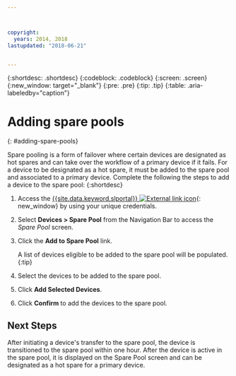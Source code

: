 ```yaml
---



copyright:
  years: 2014, 2018
lastupdated: "2018-06-21"


---
```


{:shortdesc: .shortdesc}
{:codeblock: .codeblock}
{:screen: .screen}
{:new_window: target="_blank"}
{:pre: .pre}
{:tip: .tip}
{:table: .aria-labeledby="caption"}


# Adding spare pools 
{: #adding-spare-pools}

Spare pooling is a form of failover where certain devices are designated as hot spares and can take over the workflow of a primary device if it fails. For a device to be designated as a hot spare, it must be added to the spare pool and associated to a primary device. Complete the following the steps to add a device to the spare pool:
{:shortdesc}

1. Access the [{{site.data.keyword.slportal}} ![External link icon](../icons/launch-glyph.svg "External link icon")](https://control.softlayer.com/){: new_window} by using your unique credentials.
2. Select **Devices > Spare Pool** from the Navigation Bar to access the *Spare Pool* screen.
3. Click the **Add to Spare Pool** link.
   
   A list of devices eligible to be added to the spare pool will be populated.
   {:tip}
   
4. Select the devices to be added to the spare pool.
5. Click **Add Selected Devices**.
6. Click **Confirm** to add the devices to the spare pool. 

## Next Steps
After initiating a device's transfer to the spare pool, the device is transitioned to the spare pool within one hour. After the device is active in the spare pool, it is displayed on the Spare Pool screen and can be designated as a hot spare for a primary device.
